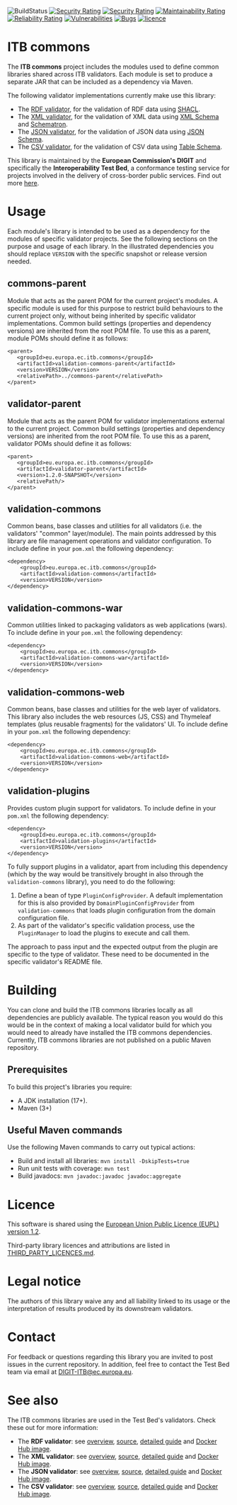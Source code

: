 ![BuildStatus](https://github.com/ISAITB/itb-commons/actions/workflows/main.yml/badge.svg)
[![Security Rating](https://sonarcloud.io/api/project_badges/measure?project=ISAITB_itb-commons&metric=coverage)](https://sonarcloud.io/summary/overall?id=ISAITB_itb-commons)
[![Security Rating](https://sonarcloud.io/api/project_badges/measure?project=ISAITB_itb-commons&metric=security_rating)](https://sonarcloud.io/summary/overall?id=ISAITB_itb-commons)
[![Maintainability Rating](https://sonarcloud.io/api/project_badges/measure?project=ISAITB_itb-commons&metric=sqale_rating)](https://sonarcloud.io/summary/overall?id=ISAITB_itb-commons)
[![Reliability Rating](https://sonarcloud.io/api/project_badges/measure?project=ISAITB_itb-commons&metric=reliability_rating)](https://sonarcloud.io/summary/overall?id=ISAITB_itb-commons)
[![Vulnerabilities](https://sonarcloud.io/api/project_badges/measure?project=ISAITB_itb-commons&metric=vulnerabilities)](https://sonarcloud.io/summary/overall?id=ISAITB_itb-commons)
[![Bugs](https://sonarcloud.io/api/project_badges/measure?project=ISAITB_itb-commons&metric=bugs)](https://sonarcloud.io/summary/overall?id=ISAITB_itb-commons)
[![licence](https://img.shields.io/github/license/ISAITB/itb-commons.svg?color=blue)](https://github.com/ISAITB/itb-commons/blob/master/LICENCE.txt)

# ITB commons

The **ITB commons** project includes the modules used to define common libraries shared across ITB validators. Each module is set to 
produce a separate JAR that can be included as a dependency via Maven.

The following validator implementations currently make use this library:
* The [RDF validator](https://github.com/ISAITB/shacl-validator), for the validation of RDF data using [SHACL](https://www.w3.org/TR/shacl/).
* The [XML validator](https://github.com/ISAITB/xml-validator), for the validation of XML data using [XML Schema](https://www.w3.org/standards/xml/schema.html) and [Schematron](https://schematron.com/).
* The [JSON validator](https://github.com/ISAITB/json-validator), for the validation of JSON data using [JSON Schema](https://json-schema.org/).
* The [CSV validator](https://github.com/ISAITB/csv-validator), for the validation of CSV data using [Table Schema](https://specs.frictionlessdata.io/table-schema/).

This library is maintained by the **European Commission's DIGIT** and specifically the **Interoperability Test Bed**,
a conformance testing service for projects involved in the delivery of cross-border public services. Find out more 
[here](https://joinup.ec.europa.eu/collection/interoperability-test-bed-repository/solution/interoperability-test-bed).

# Usage

Each module's library is intended to be used as a dependency for the modules of specific validator projects. See the
following sections on the purpose and usage of each library. In the illustrated dependencies you should replace 
`VERSION` with the specific snapshot or release version needed.

## commons-parent

Module that acts as the parent POM for the current project's modules. A specific module is used for this purpose
to restrict build behaviours to the current project only, without being inherited by specific validator
implementations. Common build settings (properties and dependency versions) are inherited from the root POM file.
To use this as a parent, module POMs should define it as follows:

```
<parent>
   <groupId>eu.europa.ec.itb.commons</groupId>
   <artifactId>validation-commons-parent</artifactId>
   <version>VERSION</version>
   <relativePath>../commons-parent</relativePath>
</parent>
```

## validator-parent

Module that acts as the parent POM for validator implementations external to the current project.  Common build 
settings (properties and dependency versions) are inherited from the root POM file. To use this as a parent, validator 
POMs should define it as follows:

```
<parent>
   <groupId>eu.europa.ec.itb.commons</groupId>
   <artifactId>validator-parent</artifactId>
   <version>1.2.0-SNAPSHOT</version>
   <relativePath/>
</parent>
```

## validation-commons

Common beans, base classes and utilities for all validators (i.e. the validators' "common" layer/module). The main 
points addressed by this library are file management operations and validator configuration. To include define in 
your `pom.xml` the following dependency:

```
<dependency>
    <groupId>eu.europa.ec.itb.commons</groupId>
    <artifactId>validation-commons</artifactId>
    <version>VERSION</version>
</dependency>
```

## validation-commons-war

Common utilities linked to packaging validators as web applications (wars). To include define in your `pom.xml` 
the following dependency:

```
<dependency>
    <groupId>eu.europa.ec.itb.commons</groupId>
    <artifactId>validation-commons-war</artifactId>
    <version>VERSION</version>
</dependency>
```

## validation-commons-web

Common beans, base classes and utilities for the web layer of validators. This library also includes the web resources
(JS, CSS) and Thymeleaf templates (plus reusable fragments) for the validators' UI. To include define in your `pom.xml`
the following dependency:

```
<dependency>
    <groupId>eu.europa.ec.itb.commons</groupId>
    <artifactId>validation-commons-web</artifactId>
    <version>VERSION</version>
</dependency>
```

## validation-plugins

Provides custom plugin support for validators. To include define in your `pom.xml` the following dependency:

```
<dependency>
    <groupId>eu.europa.ec.itb.commons</groupId>
    <artifactId>validation-plugins</artifactId>
    <version>VERSION</version>
</dependency>
```

To fully support plugins in a validator, apart from including this dependency (which by the way would be transitively brought in also through the `validation-commons` library),
you need to do the following:
1. Define a bean of type `PluginConfigProvider`. A default implementation for this is also provided by `DomainPluginConfigProvider` from `validation-commons` that loads plugin
   configuration from the domain configuration file.
2. As part of the validator's specific validation process, use the `PluginManager` to load the plugins to execute and call them.

The approach to pass input and the expected output from the plugin are specific to the type of validator. These need to be documented in the specific validator's README file.

# Building

You can clone and build the ITB commons libraries locally as all dependencies are publicly available. The typical reason
you would do this would be in the context of making a local validator build for which you would need to already have 
installed the ITB commons dependencies. Currently, ITB commons libraries are not published on a public Maven repository.  

## Prerequisites

To build this project's libraries you require:
* A JDK installation (17+).
* Maven (3+)

## Useful Maven commands

Use the following Maven commands to carry out typical actions:
* Build and install all libraries: `mvn install -DskipTests=true`
* Run unit tests with coverage: `mvn test`
* Build javadocs: `mvn javadoc:javadoc javadoc:aggregate`

# Licence

This software is shared using the [European Union Public Licence (EUPL) version 1.2](https://joinup.ec.europa.eu/collection/eupl/eupl-text-eupl-12).

Third-party library licences and attributions are listed in [THIRD_PARTY_LICENCES.md](THIRD_PARTY_LICENCES.md).

# Legal notice

The authors of this library waive any and all liability linked to its usage or the interpretation of results produced
by its downstream validators.

# Contact

For feedback or questions regarding this library you are invited to post issues in the current repository. In addition,
feel free to contact the Test Bed team via email at [DIGIT-ITB@ec.europa.eu](mailto:DIGIT-ITB@ec.europa.eu).

# See also

The ITB commons libraries are used in the Test Bed's validators. Check these out for more
information:
* The **RDF validator**: see [overview](https://joinup.ec.europa.eu/collection/interoperability-test-bed-repository/solution/rdf-validator), [source](https://github.com/ISAITB/shacl-validator), [detailed guide](https://www.itb.ec.europa.eu/docs/guides/latest/validatingRDF/) and [Docker Hub image](https://hub.docker.com/r/isaitb/shacl-validator).
* The **XML validator**: see [overview](https://joinup.ec.europa.eu/collection/interoperability-test-bed-repository/solution/xml-validator), [source](https://github.com/ISAITB/xml-validator), [detailed guide](https://www.itb.ec.europa.eu/docs/guides/latest/validatingXML/) and [Docker Hub image](https://hub.docker.com/r/isaitb/xml-validator).
* The **JSON validator**: see [overview](https://joinup.ec.europa.eu/collection/interoperability-test-bed-repository/solution/json-validator), [source](https://github.com/ISAITB/json-validator), [detailed guide](https://www.itb.ec.europa.eu/docs/guides/latest/validatingJSON/) and [Docker Hub image](https://hub.docker.com/r/isaitb/json-validator).
* The **CSV validator**: see [overview](https://joinup.ec.europa.eu/collection/interoperability-test-bed-repository/solution/csv-validator), [source](https://github.com/ISAITB/csv-validator), [detailed guide](https://www.itb.ec.europa.eu/docs/guides/latest/validatingCSV/) and [Docker Hub image](https://hub.docker.com/r/isaitb/csv-validator).